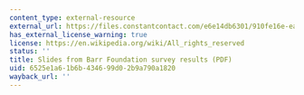 ```yaml
---
content_type: external-resource
external_url: https://files.constantcontact.com/e6e14db6301/910fe16e-ea0c-42f8-aada-55c45f192c7d.pdf
has_external_license_warning: true
license: https://en.wikipedia.org/wiki/All_rights_reserved
status: ''
title: Slides from Barr Foundation survey results (PDF)
uid: 6525e1a6-1b6b-4346-99d0-2b9a790a1820
wayback_url: ''
---
```

